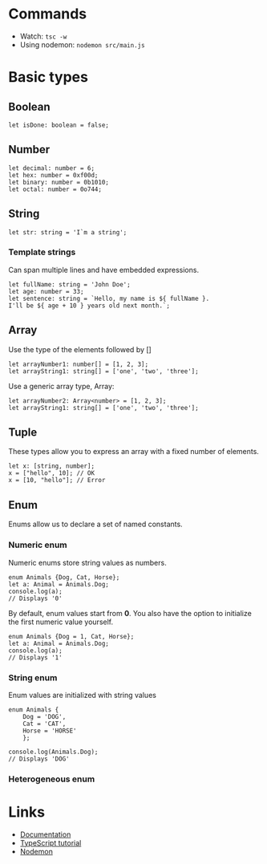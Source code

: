 Commands
==========
- Watch: `tsc -w`
- Using nodemon: `nodemon src/main.js`

Basic types
==========
## Boolean
```
let isDone: boolean = false;
```
## Number
```
let decimal: number = 6;
let hex: number = 0xf00d;
let binary: number = 0b1010;
let octal: number = 0o744;
```
## String
```
let str: string = 'I`m a string';
```
### Template strings
Can span multiple lines and have embedded expressions.
```
let fullName: string = 'John Doe';
let age: number = 33;
let sentence: string = `Hello, my name is ${ fullName }.
I'll be ${ age + 10 } years old next month.`;
```
## Array
Use the type of the elements followed by []
```
let arrayNumber1: number[] = [1, 2, 3];
let arrayString1: string[] = ['one', 'two', 'three'];
```
Use a generic array type, Array<elemType>:
```
let arrayNumber2: Array<number> = [1, 2, 3];
let arrayString1: string[] = ['one', 'two', 'three'];
```
## Tuple
These types allow you to express an array with a fixed number of elements.
```
let x: [string, number];
x = ["hello", 10]; // OK
x = [10, "hello"]; // Error
```
## Enum 
Enums allow us to declare a set of named constants.
### Numeric enum
Numeric enums store string values as numbers.
```
enum Animals {Dog, Cat, Horse};
let a: Animal = Animals.Dog;
console.log(a);
// Displays '0'
```
By default, enum values start from **0**. You also have the option to initialize the first numeric value yourself.
```
enum Animals {Dog = 1, Cat, Horse};
let a: Animal = Animals.Dog;
console.log(a);
// Displays '1'
```
### String enum
Enum values are initialized with string values
```
enum Animals {
    Dog = 'DOG', 
    Cat = 'CAT', 
    Horse = 'HORSE'
    };

console.log(Animals.Dog);
// Displays 'DOG'
```

### Heterogeneous enum


Links
==========
- [Documentation](https://www.typescriptlang.org/docs/home.html)
- [TypeScript tutorial](https://code.visualstudio.com/docs/typescript/typescript-tutorial)
- [Nodemon](https://www.npmjs.com/package/nodemon)